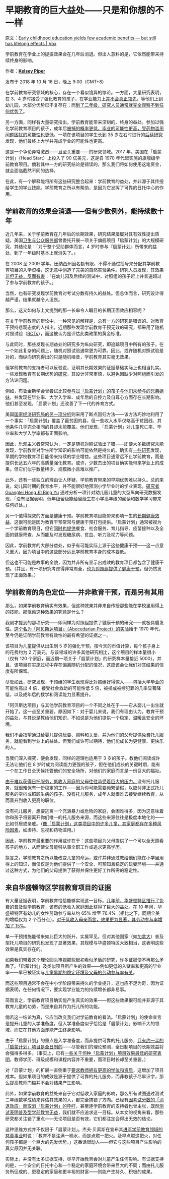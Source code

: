 # 早期教育的巨大益处——只是和你想的不一样

原文：[Early childhood education yields few academic benefits — but still has lifelong effects | Vox](https://www.vox.com/future-perfect/2018/10/16/17928164/early-childhood-education-doesnt-teach-kids-fund-it)

学前教育在学业上的提振效果会在几年后消退。但出人意料的是，它依然能带来持续终身的影响。

作者：**[Kelsey Piper](https://www.vox.com/authors/kelsey-piper)**

发布于 2018 年 10 月 16 日，晚上 9:00（GMT+8）

在学前教育研究领域的核心，存在一个看似诡异的悖论。一方面，大量研究表明，在 3、4 岁时接受了强化教育的孩子，在学业能力上[并不会真正领先](https://www.brookings.edu/research/new-evidence-raises-doubts-on-obamas-preschool-for-all/)。等他们上到幼儿园，大部分优势已不复存在；而[到了二年级，研究人员](https://www.acf.hhs.gov/sites/default/files/opre/hs_impact_study_final.pdf)[通常就完全观察不到任何优势了](https://www.bbntimes.com/en/global-economy/early-childhood-education-fails-another-randomized-trial)。

另一方面，同样有大量研究指出，学前教育能带来深刻的、终身的益处。参加过强化学前教育项目的孩子，成年后[被捕的概率更低，毕业的可能性更高，受药物滥用问题困扰的可能性也更低](https://www.nichd.nih.gov/newsroom/releases/031115-podcast-reynolds)。一项在该项目的学生长到 35 岁左右时进行的[后续研究](https://jamanetwork.com/journals/jamapediatrics/fullarticle/2668645)发现，他们最终上大学并完成学业的可能性也更高。

这是一个争论异常激烈——且至关重要——的研究领域。2017 年，美国在「启蒙计划」（Head Start）上投入了 90 亿美元，这是自 1970 年代起实施的旗舰级学前教育项目。倘若其中一方的研究结论是错误的，那么我们将如何使用这笔资金，就会面临截然不同的选择。

在此，有一个解释能将所有这些研究整合起来：学前教育的益处，并非源于其传授给学生的学业技能。学前教育之所以有帮助，是因为它发挥了可靠的日托中心的作用。

## 学前教育的效果会消退——但有少数例外，能持续数十年

近几年来，关于学前教育在几年后的长期效果，研究结果屡屡对其有效性提出质疑。美国[卫生与公众服务部](https://www.acf.hhs.gov/sites/default/files/opre/hs_impact_study_final.pdf)曾委托开展一项关于旗舰项目「启蒙计划」的大规模研究，其结论是：「对于整个受助群体而言，4 岁时参与『启蒙计划』所带来的益处，到了一年级时基本上就消失了。」

在 2008 至 2009 学年，田纳西州因名额有限，不得不通过摇号来分配其学前教育项目的入学资格，这无意中创造了完美的自然实验条件。研究人员发现，其效果[非但无益，反而有害](https://www.sciencedirect.com/science/article/pii/S0885200618300279)：「在幼儿园及后续的测试中，对照组的孩子赶上并普遍超过了参与学前教育的孩子。」

当然，也有研究发现学前教育对考试分数有持久的益处。但总体而言，研究设计得越严谨，结果就越令人沮丧。

那么，这又如何与上文提到的那一长串令人瞩目的长期正面效应相容呢？

在关于学前教育的辩论中，一种常见的解释是，总有一方的研究是错误的。对教育干预持悲观态度的人指出，近期那些发现学前教育干预无效的研究，都采用了随机对照试验（[RCTs](https://www.vox.com/2015/1/5/7482871/types-of-study-design)），而这被认为是评估此类政策的黄金标准。

与此同时，那些发现长期益处的研究多为纵向研究，即追踪项目中所有的孩子。在一个如此复杂的问题上，随机对照试验通常更为可靠。因此，或许随机对照试验是对的，而纵向研究得出的只是随机噪音，学前教育其实毫无效果。

但学前教育的支持者可以反驳说，证明其长期效果的证据基础实际上也相当扎实。一些发现教育有长期优势的[研究](https://jamanetwork.com/journals/jamapediatrics/fullarticle/2668645)，其设计非常审慎，以避免因缺少对照组而引发的方法论问题。

例如，布鲁金斯学会曾尝试比较[参与过「启蒙计划」的孩子与他们未参与的兄弟姐妹](https://www.brookings.edu/research/the-long-term-impact-of-the-head-start-program/)，并发现在毕业率、大学入学率、成年后的自控力及自尊心方面存在长期影响。他们甚至发现，「启蒙计划」还改善了下一代的养育方式。

美国[国家经济研究局的另一项分析](http://www.nber.org/papers/w11702)则采用了断点回归方法——该方法巧妙地利用了一个事实：「启蒙计划」覆盖了最贫困的县，但一些收入水平仅略高于贫困线、其他条件几乎完全相同的县却未能覆盖。他们发现，「启蒙计划」对儿童死亡率、毕业率和大学入学率都有正面影响。

因此，乐观主义者常常认为，一定是随机对照试验出了错——即便大多数研究未能发现，学前教育对学生所学知识的影响可能依然是持久的。确实有[一些研究](https://evidencebasedprograms.org/programs/abecedarian-project/)发现，早期的学校教育项目能带来持续的学业增益。这些项目通常远不止学前教育，而是提供长达五六年的高质量强化教育。或许，少数杰出的项目确实能带来学业上的成果。但它们似乎数量稀少、规模微小且难以推广。

此外，还有一些独立的理由让人怀疑，学前教育带来的早期优势难以持久。总的来说，幼儿园时期的教育水平，并不能很好地预测小学毕业时的学业表现。[研究者 Guanglei Hong 和 Bing Yu](http://journals.sagepub.com/doi/10.3102/0162373707309073) 通过分析一项针对幼儿园儿童的大型纵向研究数据发现，「没有证据表明，低年级留级能给留级生在小学高年级的阅读和数学学习带来任何好处。」

另一个值得探究的方面是健康干预。学前教育项目能带来影响一生的[长期健康效益](http://citeseerx.ist.psu.edu/viewdoc/download?doi=10.1.1.582.5921&rep=rep1&type=pdf)，这很可能是因为教育干预常常与健康干预打包提供。「启蒙计划」通常被视为一个学前教育项目，但它[同时也提供](https://eclkc.ohs.acf.hhs.gov/about-us/article/head-start-program-facts-fiscal-year-2017)餐食、社会服务、育儿指导、疫苗接种以及全面的健康筛查，从而能及时发现糖尿病、贫血、听力及视力等问题。

因此，学前教育的大部分益处，似乎有可能实际上源于这些健康干预——这一点意义重大，因为项目中的这些部分远比学前教育本身的成本要低。

但这也不可能是故事的全貌，因为并非所有显示出成效的教育项目都包含了健康干预。（并且，有一项研究考虑得非常周全，[也为对照组提供了健康干预](https://evidencebasedprograms.org/programs/abecedarian-project/)，但仍然发现了正面效果。）

## 学前教育的角色定位——并非教育干预，而是另有其用

那么，如果学前教育确实有效果，但这种效果并非来自传授那些能在学校里用得上的技能，那驱动这种效果的究竟是什么？

我刚才提到的那项研究——即同样为对照组提供了健康干预的研究——就极具启发性。[这个名为「阿贝斯达项目」（Abecedarian Project）的实验](https://evidencebasedprograms.org/programs/abecedarian-project/)始于 1970 年代，至今仍是证明学前教育有效性的最有希望的证据之一。

该项目为儿童提供从出生到 5 岁的强化干预，按今天的币值计算，每个孩子身上的花费约为 2 万美元。与该领域的许多其他研究相比，这个项目的样本量很小（仅有 120 个家庭，而近期一项关于「启蒙计划」的研究样本量接近 5000）。并且，该项目在实施过程中存在偏离随机分配的情况，这应该会让我们对其结果的信度有所保留。

尽管如此，研究发现，干预组的学生表现得比对照组好得惊人——包括大学毕业的可能性高出 4 倍，接受社会救助的可能性低 5 倍，被捕或被控犯罪的几率显著降低，以及成年后的数学和阅读能力显著提升。

「阿贝斯达项目」与其他学前教育项目的一个不同之处在于——它从婴儿一出生就开始了。这一点至关重要，原因如下：对于婴儿来说，我们有理由认为，教育干预的益处，与其说是教给他们知识，不如说是为他们提供一个稳定、温暖且安全的环境。

我们不会指望通过给婴儿提供玩耍、照料和关爱，并为他们的父母提供免费托儿服务，就能看到学业上的益处。但我们或许可以期待，他们能成长为更健康、更快乐的人。

当我们深入探究，便会发现，同样的道理也适用于 3 岁的孩子。教他们阅读或许无法让他们在 8 岁时成为阅读能力更强的孩子，但在他们成长的关键时期，能有一个在工作日全天候托管他们的安全场所，对他们的家庭而言是一份巨大的福祉。

[由于难以获得日托服务，低收入家庭的父母往往承受着巨大的压力。](https://www.urban.org/sites/default/files/publication/27331/412343-Child-Care-Choices-of-Low-Income-Working-Families.PDF)没有托儿服务，就很难保有一份稳定的工作——因为你可能需要频繁请假，以应付非正式托儿服务的空档或照顾生病的孩子。没有托儿服务，成年人就很难去接受继续教育，从而晋升到收入更高的职位。

没有托儿服务，想要逃离一个充满暴力或危险的家庭，会困难得多，因为这意味着你和孩子将要离开你们唯一的托儿服务来源，而这些来源往往是极度本地化的——比如邻居或亲戚。（[像「启蒙计划」这类项目中的许多儿童，其家庭都存在多种风险因素](https://www.ncbi.nlm.nih.gov/pmc/articles/PMC4563874/)，如虐待、忽视和药物滥用。）

因此，学前教育最重要的作用或许在于：这些项目为父母提供了一个可以全天照看孩子的地方，从而使父母能够从事全职工作或追求更高学历。

换言之，学前教育之所以能改变儿童的命运，或许并非通过教给他们能在小学里用得上的知识，而仅仅是为他们提供了一个安全、可预知且稳定的玩耍环境——并通过这种方式，为他们的父母提供了获得并保住更好工作所需的稳定性。

## 来自华盛顿特区学前教育项目的证据

有大量证据表明，学前教育恰恰能够实现这一目标。[几年前，华盛顿特区推行了免费的普及型学前教育](https://www.vox.com/identities/2018/9/26/17902864/preschool-benefits-working-mothers-parents)，该市的低收入家庭因此获得了巨大的益处。在 10 年间，华盛顿特区有幼儿的女性劳动参与率从约 65% 增至 76.4%（相比之下，同期全美的增幅仅为 2 个百分点）。[对于低收入母亲而言，效果更为显著，其劳动参与率增加了 15%](https://www.americanprogress.org/issues/early-childhood/reports/2018/09/26/458208/effects-universal-preschool-washington-d-c/)。

单一干预措施能带来如此巨大的跃升，实属罕见。但对其他国家（如[加拿大](http://economics.mit.edu/files/3103)）普及型托儿项目的研究也发现了显著效果，其规模与华盛顿特区大致相当，这表明这些效果是真实存在的。

如果我们带着这个理论回头审视那些起初看似矛盾的研究，许多证据便不再那么矛盾了。「启蒙计划」及类似项目所产生的效果——例如更低的入狱率和更高的毕业率——早已被证实与[儿童早期的稳定环境及父母的劳动参与率有关](https://www.urban.org/sites/default/files/publication/32706/412899-The-Negative-Effects-of-Instability-on-Child-Development-A-Research-Synthesis.PDF)。

而这些项目通常不会在中小学阶段带来持久的学业提升，这也应不足为奇，因为证据表明，在任何情况下，要实现学业能力的持续增长都非易事。

简而言之，学前教育项目确实能产生真实的效果——但这些效果很可能并非源于其教育儿童的功劳，而是来自其作为托儿所的功能。

倘若这一结论为真，它应当改变我们对学前教育的看法。「启蒙计划」的使命宣言是提升儿童的入学准备度。但入学准备度似乎恰恰是「启蒙计划」影响不大的领域，而它在其他方面却能产生终身影响。

由于「启蒙计划」的重点是入学准备度，而非提供可靠的托儿服务，[只有约一半的「启蒙计划」项目是全日制的](https://eclkc.ohs.acf.hhs.gov/about-us/article/head-start-program-facts-fiscal-year-2017)——尽管我们的理论预测，全日制项目的长期效益将会强得多得多。（事实上，已有[一些关于何种「启蒙计划」项目效果最佳的研究表明](https://equitablegrowth.org/learning-variation-effectiveness-head-start/)，教师学历、班级规模和课程内容并不重要，而项目时长却至关重要。）

对「启蒙计划」的扩展一直侧重于[要求教师拥有更高的学位和资质](http://www.washingtonpost.com/wp-dyn/content/article/2007/11/14/AR2007111401478.html)，这增加了项目成本。但如果项目的成效是源于提供了可靠的托儿服务，而非教孩子尽早识字，那么提高教师门槛并不会对结果产生影响。

此外，如果学前教育的益处来自于它对低收入家庭的影响，那么所有试图通过测试二年级数学成绩来评估其效果的人，都完全搞错了方向。已经有[因考试分数的「消退效应」而取消「启蒙计划」的呼吁](https://www.heritage.org/education/commentary/head-start-doesnt-work)，甚至连学前教育的支持者也曾主张，既然[测试表明普及型学前教育无益](https://www.brookings.edu/research/new-evidence-raises-doubts-on-obamas-preschool-for-all/)，我们就不应追求这一目标。从本文的视角来看，那些研究都关注错了重点——无论项目是否有效，它们都注定会得出无效的结论。

这种思维方式并不仅限于「启蒙计划」。杰夫·贝索斯在宣布其[进军学前教育领域的慈善事业](https://www.vox.com/2018/9/21/17880000/jeff-bezos-amazon-philanthropy-gift-2-billion)时说：「教育不是注满一桶水，而是点燃一把火。及早点燃这把火，对任何孩子都是一个巨大的先发优势。」这番话很动人——但它与这些项目产生影响的真实原因并无关联。

实际上，并没有太多证据支持，尽早开始教育会对儿童产生任何影响。有证据支持的是，一个安全的日托中心和一个稳定的家庭环境会带来巨大的不同；而由托儿服务所促成的、更稳定的家庭和更丰裕的财富——则能产生持久、积极的成果。
